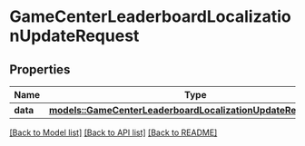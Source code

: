 # GameCenterLeaderboardLocalizationUpdateRequest

## Properties

Name | Type | Description | Notes
------------ | ------------- | ------------- | -------------
**data** | [**models::GameCenterLeaderboardLocalizationUpdateRequestData**](GameCenterLeaderboardLocalizationUpdateRequest_data.md) |  | 

[[Back to Model list]](../README.md#documentation-for-models) [[Back to API list]](../README.md#documentation-for-api-endpoints) [[Back to README]](../README.md)


